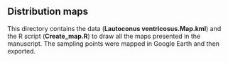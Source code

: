 ## Distribution maps
This directory contains the data (**Lautoconus ventricosus.Map.kml**) and the R script (**Create_map.R**) to draw all the maps presented in the manuscript. The sampling points were mapped in Google Earth and then exported.
